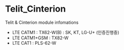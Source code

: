 # Telit_Cinterion
 Telit &amp; Cinterion module infomations 
 - LTE CATM1 : TX62-W(B) : SK, KT, LG-U+ (인증진행중)
 - LTE CATM1+GSM : TX82-W
 - LTE CAT1 : PLS-62-W
